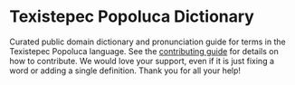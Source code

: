 
# Texistepec Popoluca Dictionary

Curated public domain dictionary and pronunciation guide for terms in the Texistepec Popoluca language. See the [contributing guide](https://github.com/drumworkteam/term/blob/make/.github/contributing.md) for details on how to contribute. We would love your support, even if it is just fixing a word or adding a single definition. Thank you for all your help!
